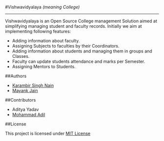 #Vishwavidyalaya
*(meaning College)*

----

Vishwavidyalaya is an Open Source College management Solution aimed at simplifying managing student and faculty records. Initially we aim at implementing following features:

+ Adding information about faculty.
+ Assigning Subjects to faculties by their Coordinators.
+ Adding information about students and managing them in groups and Classes.
+ Faculty can update students attendance and marks per Semester.
+ Assigning Mentors to Students.


##Authors

+ [Karambir Singh Nain](http://nainomics.in/)
+ [Mayank Jain](http://mayank-jain.in/)

##Contributors

+ Aditya Yadav
+ [Mohammad Adil](http://madil.in/)

##License

This project is licensed under [MIT License](http://opensource.org/licenses/MIT/)
